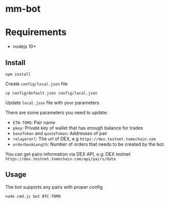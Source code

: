 # mm-bot

# Requirements
- nodejs 10+

## Install
```
npm install
```
Create `config/local.json` file
```
cp config/default.json config/local.json
```
Update `local.json` file with your parameters

There are some parameters you need to update:
-  `ETH-TOMO`: Pair name
- `pkey`: Private key of wallet that has enough balance for trades
- `baseToken` and `quoteToken`: Addresses of pair
- `relayerUrl`: The url of DEX, e.g `https://dex.testnet.tomochain.com`
- `orderbookLength`: Number of orders that needs to be created by the bot.

You can get pairs information via DEX API, e.g: DEX testnet `https://dex.testnet.tomochain.com/api/pairs/data`

## Usage

The bot supports any pairs with proper config

```
node cmd.js bot BTC-TOMO
```

